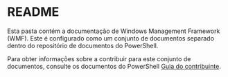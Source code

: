# <a name="readme"></a>README

Esta pasta contém a documentação de Windows Management Framework (WMF).
Este é configurado como um conjunto de documentos separado dentro do repositório de documentos do PowerShell.

Para obter informações sobre a contribuir para este conjunto de documentos, consulte os documentos do PowerShell [Guia do contribuinte](https://github.com/PowerShell/PowerShell-Docs/blob/staging/CONTRIBUTING.md).